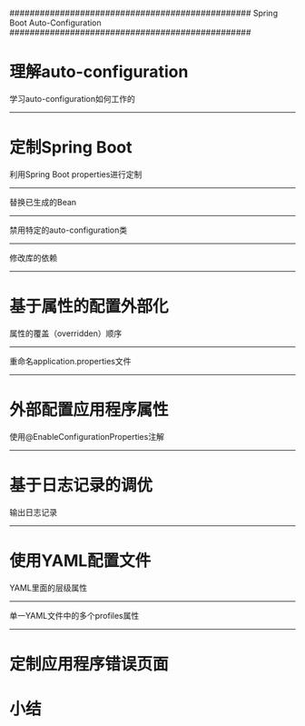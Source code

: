 ################################################
Spring Boot Auto-Configuration
################################################

理解auto-configuration
==============================
学习auto-configuration如何工作的
**************************************
定制Spring Boot
==============================
利用Spring Boot properties进行定制
**************************************
替换已生成的Bean
**************************************
禁用特定的auto-configuration类
**************************************
修改库的依赖
**************************************
基于属性的配置外部化
==============================
属性的覆盖（overridden）顺序
**************************************
重命名application.properties文件
**************************************
外部配置应用程序属性
==============================
使用@EnableConfigurationProperties注解
*********************************************
基于日志记录的调优
==============================
输出日志记录
**************
使用YAML配置文件
==============================
YAML里面的层级属性
****************************
单一YAML文件中的多个profiles属性
***********************************
定制应用程序错误页面
==============================
小结
==============================